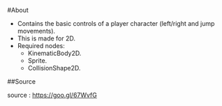 #About

- Contains the basic controls of a player character (left/right and jump movements).
- This is made for 2D.
- Required nodes:
	* KinematicBody2D.
	* Sprite.
	* CollisionShape2D.

##Source

source : https://goo.gl/67WvfG